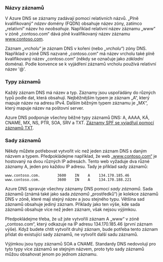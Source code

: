 ### <a name="record-names"></a>Názvy záznamů

V Azure DNS se záznamy zadávají pomocí relativních názvů. „Plně kvalifikovaný“ *název* domény (FQDN) obsahuje název zóny, zatímco „relativní“ název ho *neobsahuje.* Například relativní název záznamu „www“ v zóně „contoso.com“ dává plně kvalifikovaný název záznamu www.contoso.com.

Záznam *„vrcholu“* je záznam DNS v kořeni (nebo *„vrcholu“*) zóny DNS. Například v zóně DNS nazvané „contoso.com“ má název vrcholu také plně kvalifikovaný název „contoso.com“ (někdy se označuje jako *základní* doména).  Podle konvence se k vyjádření záznamů vrcholu používá relativní název '@'.

### <a name="record-types"></a>Typy záznamů

Každý záznam DNS má název a typ. Záznamy jsou uspořádány do různých typů podle dat, která obsahují. Nejběžnějším typem je záznam „A“, který mapuje název na adresu IPv4. Dalším běžným typem záznamu je „MX“, který mapuje název na poštovní server.

Azure DNS podporuje všechny běžné typy záznamů DNS: A, AAAA, KÁ, CNAME, MX, NS, PTR, SOA, SRV a TXT. [Záznamy SPF se vyjadřují pomocí záznamů TXT](../articles/dns/dns-zones-records.md#spf-records).

### <a name="record-sets"></a>Sady záznamů

Někdy můžete potřebovat vytvořit víc než jeden záznam DNS s daným názvem a typem. Předpokládejme například, že web „www.contoso.com“ je hostovaný na dvou různých IP adresách. Tento web vyžaduje dva různé záznamy A, jeden pro každou IP adresu. Tady je příklad sady záznamů:

    www.contoso.com.        3600    IN    A    134.170.185.46
    www.contoso.com.        3600    IN    A    134.170.188.221

Azure DNS spravuje všechny záznamy DNS pomocí *sady záznamů*. Sada záznamů (známá také jako sada *záznamů* „prostředků“) je kolekce záznamů DNS v zóně, které mají stejný název a jsou stejného typu. Většina sad záznamů obsahuje jediný záznam. Příklady jako ten výše, kde sada záznamů obsahuje více než jeden záznam, však nejsou výjimkou.

Předpokládejme třeba, že už jste vytvořili záznam A „www“ v zóně „contoso.com“, který odkazuje na IP adresu 134.170.185.46 (první záznam výše).  Když budete chtít vytvořit druhý záznam, bude potřeba tento záznam přidat do existující sady záznamů, ne vytvořit další sadu záznamů.

Výjimkou jsou typy záznamů SOA a CNAME. Standardy DNS nedovolují pro tyto typy více záznamů se stejným názvem, proto tyto sady záznamů můžou obsahovat jenom po jednom záznamu.